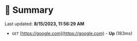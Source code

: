 # 📖 Summary
Last updated: **8/15/2023, 11:56:29 AM**

- `GET` [https://google.com](https://google.com) - **Up** (183ms)
